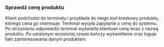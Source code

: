### Sprawdź cenę produktu

Klient podchodzi do terminalu i przykłada do niego kod kreskowy produktu, którego cena go interesuje. Terminal wysyła zapytanie o cenę do systemu. Po otrzymaniu odpowiedzi terminal wyświetla klientowi cenę wraz z nazwą produktu. Po ustalonym wcześniej czasie kończy wyświetlanie oraz loguje fakt zainteresowania danym produktem.
